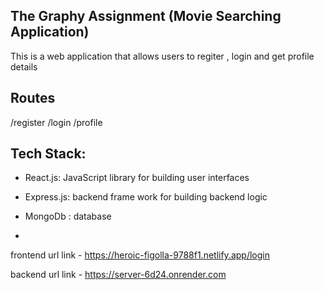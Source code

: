 
## The Graphy Assignment (Movie Searching Application)
This is a web application that allows users to regiter , login and get profile details

## Routes
/register
/login
/profile


## Tech Stack:
- React.js: JavaScript library for building user interfaces
- Express.js: backend frame work for building  backend logic
- MongoDb : database

- 
 frontend url link - https://heroic-figolla-9788f1.netlify.app/login
 
 backend url link - https://server-6d24.onrender.com
